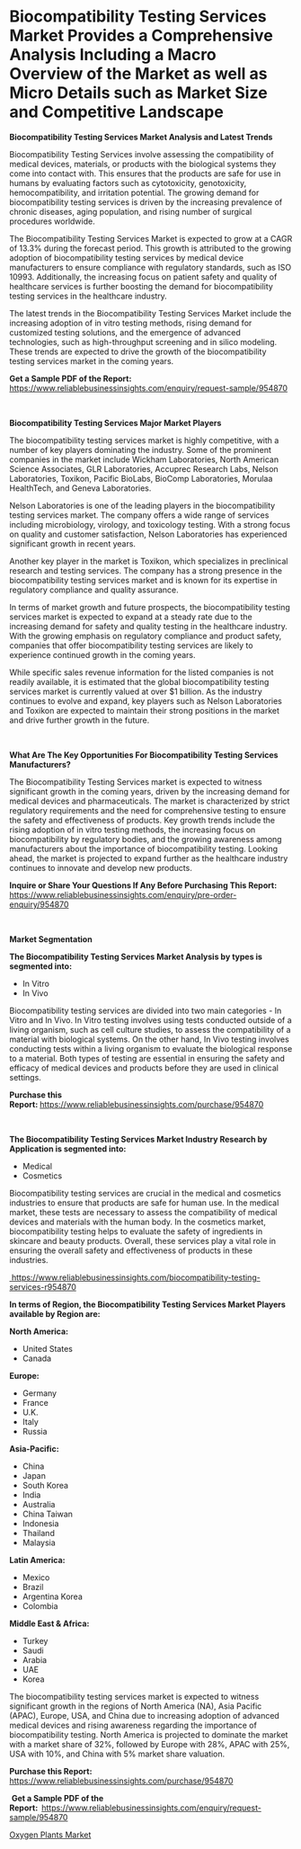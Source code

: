 <p><h1>Biocompatibility Testing Services Market Provides a Comprehensive Analysis Including a Macro Overview of the Market as well as Micro Details such as Market Size and Competitive Landscape</h1></p><p><strong>Biocompatibility Testing Services Market Analysis and Latest Trends</strong></p>
<p><p>Biocompatibility Testing Services involve assessing the compatibility of medical devices, materials, or products with the biological systems they come into contact with. This ensures that the products are safe for use in humans by evaluating factors such as cytotoxicity, genotoxicity, hemocompatibility, and irritation potential. The growing demand for biocompatibility testing services is driven by the increasing prevalence of chronic diseases, aging population, and rising number of surgical procedures worldwide.</p><p>The Biocompatibility Testing Services Market is expected to grow at a CAGR of 13.3% during the forecast period. This growth is attributed to the growing adoption of biocompatibility testing services by medical device manufacturers to ensure compliance with regulatory standards, such as ISO 10993. Additionally, the increasing focus on patient safety and quality of healthcare services is further boosting the demand for biocompatibility testing services in the healthcare industry.</p><p>The latest trends in the Biocompatibility Testing Services Market include the increasing adoption of in vitro testing methods, rising demand for customized testing solutions, and the emergence of advanced technologies, such as high-throughput screening and in silico modeling. These trends are expected to drive the growth of the biocompatibility testing services market in the coming years.</p></p>
<p><strong>Get a Sample PDF of the Report:&nbsp;</strong> <a href="https://www.reliablebusinessinsights.com/enquiry/request-sample/954870">https://www.reliablebusinessinsights.com/enquiry/request-sample/954870</a></p>
<p>&nbsp;</p>
<p><strong>Biocompatibility Testing Services Major Market Players</strong></p>
<p><p>The biocompatibility testing services market is highly competitive, with a number of key players dominating the industry. Some of the prominent companies in the market include Wickham Laboratories, North American Science Associates, GLR Laboratories, Accuprec Research Labs, Nelson Laboratories, Toxikon, Pacific BioLabs, BioComp Laboratories, Morulaa HealthTech, and Geneva Laboratories.</p><p>Nelson Laboratories is one of the leading players in the biocompatibility testing services market. The company offers a wide range of services including microbiology, virology, and toxicology testing. With a strong focus on quality and customer satisfaction, Nelson Laboratories has experienced significant growth in recent years.</p><p>Another key player in the market is Toxikon, which specializes in preclinical research and testing services. The company has a strong presence in the biocompatibility testing services market and is known for its expertise in regulatory compliance and quality assurance.</p><p>In terms of market growth and future prospects, the biocompatibility testing services market is expected to expand at a steady rate due to the increasing demand for safety and quality testing in the healthcare industry. With the growing emphasis on regulatory compliance and product safety, companies that offer biocompatibility testing services are likely to experience continued growth in the coming years.</p><p>While specific sales revenue information for the listed companies is not readily available, it is estimated that the global biocompatibility testing services market is currently valued at over $1 billion. As the industry continues to evolve and expand, key players such as Nelson Laboratories and Toxikon are expected to maintain their strong positions in the market and drive further growth in the future.</p></p>
<p>&nbsp;</p>
<p><strong>What Are The Key Opportunities For Biocompatibility Testing Services Manufacturers?</strong></p>
<p><p>The Biocompatibility Testing Services market is expected to witness significant growth in the coming years, driven by the increasing demand for medical devices and pharmaceuticals. The market is characterized by strict regulatory requirements and the need for comprehensive testing to ensure the safety and effectiveness of products. Key growth trends include the rising adoption of in vitro testing methods, the increasing focus on biocompatibility by regulatory bodies, and the growing awareness among manufacturers about the importance of biocompatibility testing. Looking ahead, the market is projected to expand further as the healthcare industry continues to innovate and develop new products.</p></p>
<p><strong>Inquire or Share Your Questions If Any Before Purchasing This Report:</strong> <a href="https://www.reliablebusinessinsights.com/enquiry/pre-order-enquiry/954870">https://www.reliablebusinessinsights.com/enquiry/pre-order-enquiry/954870</a></p>
<p>&nbsp;</p>
<p><strong>Market Segmentation</strong></p>
<p><strong>The Biocompatibility Testing Services Market Analysis by types is segmented into:</strong></p>
<p><ul><li>In Vitro</li><li>In Vivo</li></ul></p>
<p><p>Biocompatibility testing services are divided into two main categories - In Vitro and In Vivo. In Vitro testing involves using tests conducted outside of a living organism, such as cell culture studies, to assess the compatibility of a material with biological systems. On the other hand, In Vivo testing involves conducting tests within a living organism to evaluate the biological response to a material. Both types of testing are essential in ensuring the safety and efficacy of medical devices and products before they are used in clinical settings.</p></p>
<p><strong>Purchase this Report:&nbsp;</strong><a href="https://www.reliablebusinessinsights.com/purchase/954870">https://www.reliablebusinessinsights.com/purchase/954870</a></p>
<p>&nbsp;</p>
<p><strong>The Biocompatibility Testing Services Market Industry Research by Application is segmented into:</strong></p>
<p><ul><li>Medical</li><li>Cosmetics</li></ul></p>
<p><p>Biocompatibility testing services are crucial in the medical and cosmetics industries to ensure that products are safe for human use. In the medical market, these tests are necessary to assess the compatibility of medical devices and materials with the human body. In the cosmetics market, biocompatibility testing helps to evaluate the safety of ingredients in skincare and beauty products. Overall, these services play a vital role in ensuring the overall safety and effectiveness of products in these industries.</p></p>
<p><a href="https://www.reliablebusinessinsights.com/biocompatibility-testing-services-r954870">&nbsp;https://www.reliablebusinessinsights.com/biocompatibility-testing-services-r954870</a></p>
<p><strong>In terms of Region, the Biocompatibility Testing Services Market Players available by Region are:</strong></p>
<p>
    <p> <strong> North America: </strong>
        <ul>
            <li>United States</li>
            <li>Canada</li>
        </ul>
        </p> 
    <p> <strong> Europe: </strong>
        <ul>
            <li>Germany</li>
            <li>France</li>
            <li>U.K.</li>
            <li>Italy</li>
            <li>Russia</li>
        </ul>
        </p> 
    <p> <strong> Asia-Pacific: </strong>
        <ul>
            <li>China</li>
            <li>Japan</li>
            <li>South Korea</li>
            <li>India</li>
            <li>Australia</li>
            <li>China Taiwan</li>
            <li>Indonesia</li>
            <li>Thailand</li>
            <li>Malaysia</li>
        </ul>
        </p> 
    <p> <strong> Latin America: </strong>
        <ul>
            <li>Mexico</li>
            <li>Brazil</li>
            <li>Argentina Korea</li>
            <li>Colombia</li>
        </ul>
        </p> 
    <p> <strong> Middle East & Africa: </strong>
        <ul>
            <li>Turkey</li>
            <li>Saudi</li>
            <li>Arabia</li>
            <li>UAE</li>
            <li>Korea</li>
        </ul>
    </p>
    </p>
<p><p>The biocompatibility testing services market is expected to witness significant growth in the regions of North America (NA), Asia Pacific (APAC), Europe, USA, and China due to increasing adoption of advanced medical devices and rising awareness regarding the importance of biocompatibility testing. North America is projected to dominate the market with a market share of 32%, followed by Europe with 28%, APAC with 25%, USA with 10%, and China with 5% market share valuation.</p></p>
<p><strong>Purchase this Report: </strong><a href="https://www.reliablebusinessinsights.com/purchase/954870">https://www.reliablebusinessinsights.com/purchase/954870</a></p>
<p>&nbsp;<strong>Get a Sample PDF of the Report:&nbsp;&nbsp;</strong><a href="https://www.reliablebusinessinsights.com/enquiry/request-sample/954870">https://www.reliablebusinessinsights.com/enquiry/request-sample/954870</a></p>
<p><strong></strong></p>
<p><p><a href="https://github.com/LitzyGulgowski2023/Market-Research-Report-List-1/blob/main/oxygen-plants-market.md">Oxygen Plants Market</a></p></p>